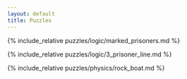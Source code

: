 ```yaml
---
layout: default
title: Puzzles
---
```


{% include_relative puzzles/logic/marked_prisoners.md %}

{% include_relative puzzles/logic/3_prisoner_line.md %}

{% include_relative puzzles/physics/rock_boat.md %}
